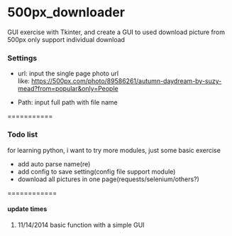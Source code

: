 500px_downloader
================

GUI exercise with Tkinter, and create a GUI to used download picture from 500px
only support individual download

### Settings  

+ url: input the single page photo url    
  like: https://500px.com/photo/89586261/autumn-daydream-by-suzy-mead?from=popular&only=People

+ Path: input full path with file name 



===========
### Todo list 

for learning python, i want to try more modules, just some basic exercise  

+ add auto parse name(re)
+ add config to save setting(config file support module)  
+ download all pictures in one page(requests/selenium/others?)

============

#### update times 
1. 11/14/2014 basic function with a simple GUI 
